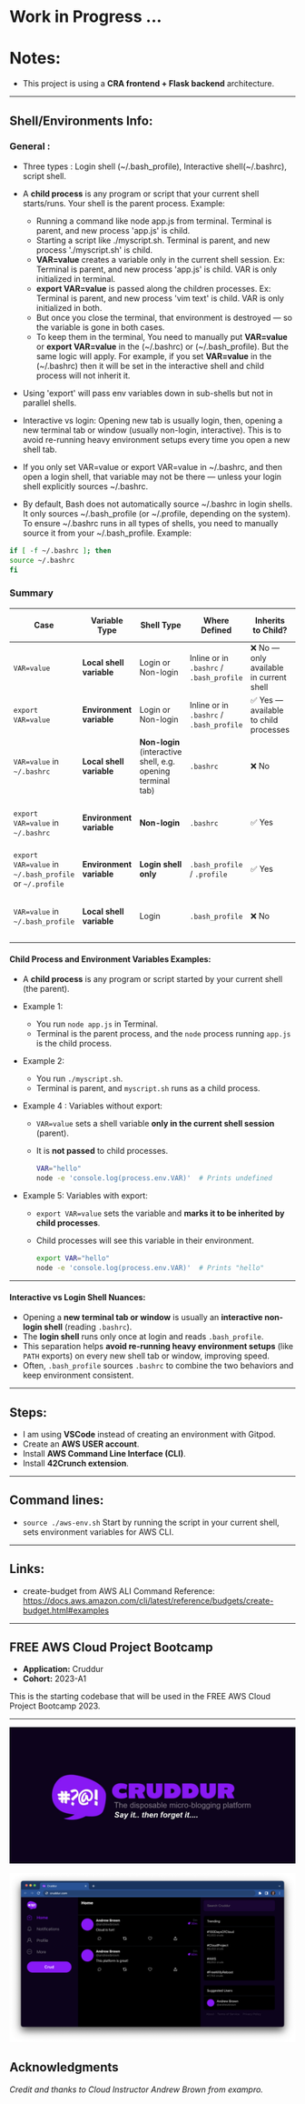 # Work in Progress ...

# Notes:

* This project is using a **CRA frontend + Flask backend** architecture.

---
## Shell/Environments Info:
### General :
- Three types : Login shell (~/.bash_profile), Interactive shell(~/.bashrc), script shell.
- A **child process** is any program or script that your current shell starts/runs. Your shell is the parent process. Example:
  - Running a command like node app.js from terminal. Terminal is parent, and new process 'app.js' is child.
  - Starting a script like ./myscript.sh. Terminal is parent, and new process './myscript.sh' is child.
  - **VAR=value** creates a variable only in the current shell session. Ex: Terminal is parent, and new process 'app.js' is child. VAR is only initialized in terminal.
  - **export VAR=value** is passed along the children processes. Ex: Terminal is parent, and new process 'vim text' is child. VAR is only initialized in both.
  - But once you close the terminal, that environment is destroyed — so the variable is gone in both cases.
  - To keep them in the terminal, You need to manually put **VAR=value** or **export VAR=value** in the (~/.bashrc) or (~/.bash_profile). But the same logic will apply. For example, if you set **VAR=value** in the (~/.bashrc) then it will be set in the interactive shell and child process will not inherit it.
- Using 'export' will pass env variables down in sub-shells but not in parallel shells.
- Interactive vs login: Opening new tab is usually login, then, opening a new terminal tab or window (usually non-login, interactive). This is to avoid re-running heavy environment 
setups every time you open a new shell tab.
- If you only set VAR=value or export VAR=value in ~/.bashrc, and then open a login shell, that variable may not be there — unless your login shell explicitly sources ~/.bashrc.

- By default, Bash does not automatically source ~/.bashrc in login shells. It only sources ~/.bash_profile (or ~/.profile, depending on the system). To ensure ~/.bashrc runs in all types of shells, you need to manually source it from your ~/.bash_profile. Example:

```bash 
if [ -f ~/.bashrc ]; then
source ~/.bashrc
fi 
```



### Summary
| Case                                                    | Variable Type            | Shell Type                                                   | Where Defined                            | Inherits to Child?                     | Persists Across Sessions?                     |
| ------------------------------------------------------- | ------------------------ | ------------------------------------------------------------ | ---------------------------------------- | -------------------------------------- | --------------------------------------------- |
| `VAR=value`                                             | **Local shell variable** | Login or Non-login                                           | Inline or in `.bashrc` / `.bash_profile` | ❌ No — only available in current shell | ❌ No — lost when shell exits                  |
| `export VAR=value`                                      | **Environment variable** | Login or Non-login                                           | Inline or in `.bashrc` / `.bash_profile` | ✅ Yes — available to child processes   | ❌ No — lost when shell exits                  |
| `VAR=value` in `~/.bashrc`                              | **Local shell variable** | **Non-login** (interactive shell, e.g. opening terminal tab) | `.bashrc`                                | ❌ No                                   | ✅ Yes — loaded each time `.bashrc` is sourced |
| `export VAR=value` in `~/.bashrc`                       | **Environment variable** | **Non-login**                                                | `.bashrc`                                | ✅ Yes                                  | ✅ Yes — reloaded each time terminal is opened |
| `export VAR=value` in `~/.bash_profile` or `~/.profile` | **Environment variable** | **Login shell only**                                         | `.bash_profile` / `.profile`             | ✅ Yes                                  | ✅ Yes — applies on login                      |
| `VAR=value` in `~/.bash_profile`                        | **Local shell variable** | Login                                                        | `.bash_profile`                          | ❌ No                                   | ✅ Yes — in shell, but not in child processes  |

#### Child Process and Environment Variables Examples:

* A **child process** is any program or script started by your current shell (the parent).

* Example 1:

  * You run `node app.js` in Terminal.
  * Terminal is the parent process, and the `node` process running `app.js` is the child process.

* Example 2:

  * You run `./myscript.sh`.
  * Terminal is parent, and `myscript.sh` runs as a child process.

* Example 4 : Variables without export:

  * `VAR=value` sets a shell variable **only in the current shell session** (parent).
  * It is **not passed** to child processes.

    ```bash
    VAR="hello"
    node -e 'console.log(process.env.VAR)'  # Prints undefined
    ```

* Example 5: Variables with export:

  * `export VAR=value` sets the variable and **marks it to be inherited by child processes**.
  * Child processes will see this variable in their environment.

    ```bash
    export VAR="hello"
    node -e 'console.log(process.env.VAR)'  # Prints "hello"
    ```

---

#### Interactive vs Login Shell Nuances:

* Opening a **new terminal tab or window** is usually an **interactive non-login shell** (reading `.bashrc`).
* The **login shell** runs only once at login and reads `.bash_profile`.
* This separation helps **avoid re-running heavy environment setups** (like `PATH` exports) on every new shell tab or window, improving speed.
* Often, `.bash_profile` sources `.bashrc` to combine the two behaviors and keep environment consistent.


---

## Steps:

* I am using **VSCode** instead of creating an environment with Gitpod.
* Create an **AWS USER account**.
* Install **AWS Command Line Interface (CLI)**.
* Install **42Crunch extension**.

---

## Command lines:

* `source ./aws-env.sh`
  Start by running the script in your current shell, sets environment variables for AWS CLI.
---

## Links:
* create-budget from AWS ALI Command Reference:
https://docs.aws.amazon.com/cli/latest/reference/budgets/create-budget.html#examples

---

## FREE AWS Cloud Project Bootcamp

* **Application:** Cruddur
* **Cohort:** 2023-A1

This is the starting codebase that will be used in the FREE AWS Cloud Project Bootcamp 2023.

---

![Cruddur Graphic](_docs/assets/cruddur-banner.jpg)

![Cruddur Screenshot](_docs/assets/cruddur-screenshot.png)

## Acknowledgments

*Credit and thanks to Cloud Instructor Andrew Brown from exampro.*
